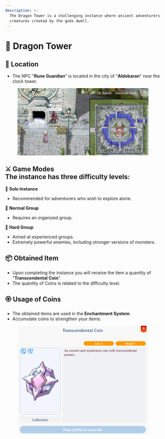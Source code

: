 ```yaml
---
description: >-
  The Dragon Tower is a challenging instance where ancient adventurers and
  creatures created by the gods dwell.
---
```


# 🏰 Dragon Tower

## 📖 Location

* The NPC "**Rune Guardian**" is located in the city of "**Aldebaran**" near the clock tower.

<figure><img src=".gitbook/assets/image (2) (1).png" alt=""><figcaption></figcaption></figure>

⚔️ Game Modes\
The instance has three difficulty levels:
-----------------------------------------

🔹 **Solo Instance**

* Recommended for adventurers who wish to explore alone.

🔹 **Normal Group**

* Requires an organized group.

🔹 **Hard Group**

* Aimed at experienced groups.
* Extremely powerful enemies, including stronger versions of monsters.

## 📦 Obtained Item

* Upon completing the instance you will receive the item a quantity of "**Transcendental Coin**".
* The quantity of Coins is related to the difficulty level.

## 🏵 Usage of Coins

* The obtained items are used in the **Enchantment System**.
* Accumulate coins to strengthen your items.

<div align="left"><figure><img src=".gitbook/assets/image (3) (1).png" alt=""><figcaption></figcaption></figure></div>
